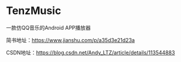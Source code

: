 # TenzMusic
一款仿QQ音乐的Android APP播放器

简书地址：https://www.jianshu.com/p/a35d3e21d23a

CSDN地址：https://blog.csdn.net/Andy_LTZ/article/details/113544883

